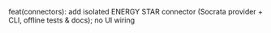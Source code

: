 feat(connectors): add isolated ENERGY STAR connector (Socrata provider + CLI, offline tests & docs); no UI wiring
